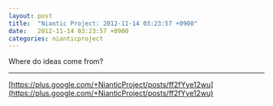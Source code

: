 ```yaml
---
layout: post
title:  "Niantic Project: 2012-11-14 03:23:57 +0900"
date:   2012-11-14 03:23:57 +0900
categories: nianticproject
---
```

Where do ideas come from?
- - -
[https://plus.google.com/+NianticProject/posts/ff2fYye12wu](https://plus.google.com/+NianticProject/posts/ff2fYye12wu)
